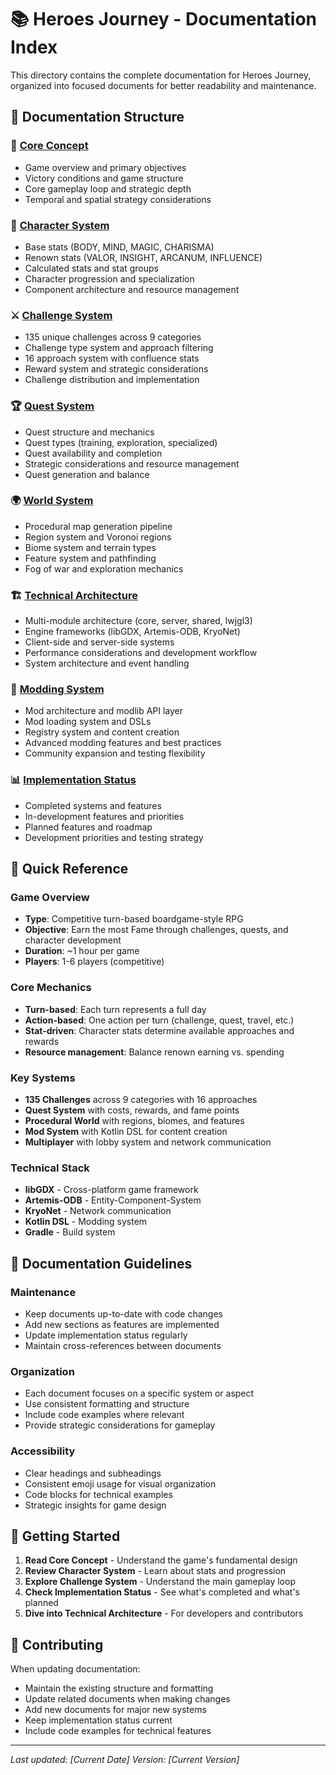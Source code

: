# 📚 **Heroes Journey - Documentation Index**

This directory contains the complete documentation for Heroes Journey, organized into focused documents for better readability and maintenance.

## **📖 Documentation Structure**

### **🎯 [Core Concept](01_core_concept.md)**
* Game overview and primary objectives
* Victory conditions and game structure
* Core gameplay loop and strategic depth
* Temporal and spatial strategy considerations

### **👤 [Character System](02_character_system.md)**
* Base stats (BODY, MIND, MAGIC, CHARISMA)
* Renown stats (VALOR, INSIGHT, ARCANUM, INFLUENCE)
* Calculated stats and stat groups
* Character progression and specialization
* Component architecture and resource management

### **⚔️ [Challenge System](03_challenge_system.md)**
* 135 unique challenges across 9 categories
* Challenge type system and approach filtering
* 16 approach system with confluence stats
* Reward system and strategic considerations
* Challenge distribution and implementation

### **🏆 [Quest System](04_quest_system.md)**
* Quest structure and mechanics
* Quest types (training, exploration, specialized)
* Quest availability and completion
* Strategic considerations and resource management
* Quest generation and balance

### **🌍 [World System](05_world_system.md)**
* Procedural map generation pipeline
* Region system and Voronoi regions
* Biome system and terrain types
* Feature system and pathfinding
* Fog of war and exploration mechanics

### **🏗️ [Technical Architecture](06_technical_architecture.md)**
* Multi-module architecture (core, server, shared, lwjgl3)
* Engine frameworks (libGDX, Artemis-ODB, KryoNet)
* Client-side and server-side systems
* Performance considerations and development workflow
* System architecture and event handling

### **🔧 [Modding System](07_modding_system.md)**
* Mod architecture and modlib API layer
* Mod loading system and DSLs
* Registry system and content creation
* Advanced modding features and best practices
* Community expansion and testing flexibility

### **📊 [Implementation Status](08_implementation_status.md)**
* Completed systems and features
* In-development features and priorities
* Planned features and roadmap
* Development priorities and testing strategy

## **🔗 Quick Reference**

### **Game Overview**
* **Type**: Competitive turn-based boardgame-style RPG
* **Objective**: Earn the most Fame through challenges, quests, and character development
* **Duration**: ~1 hour per game
* **Players**: 1-6 players (competitive)

### **Core Mechanics**
* **Turn-based**: Each turn represents a full day
* **Action-based**: One action per turn (challenge, quest, travel, etc.)
* **Stat-driven**: Character stats determine available approaches and rewards
* **Resource management**: Balance renown earning vs. spending

### **Key Systems**
* **135 Challenges** across 9 categories with 16 approaches
* **Quest System** with costs, rewards, and fame points
* **Procedural World** with regions, biomes, and features
* **Mod System** with Kotlin DSL for content creation
* **Multiplayer** with lobby system and network communication

### **Technical Stack**
* **libGDX** - Cross-platform game framework
* **Artemis-ODB** - Entity-Component-System
* **KryoNet** - Network communication
* **Kotlin DSL** - Modding system
* **Gradle** - Build system

## **📝 Documentation Guidelines**

### **Maintenance**
* Keep documents up-to-date with code changes
* Add new sections as features are implemented
* Update implementation status regularly
* Maintain cross-references between documents

### **Organization**
* Each document focuses on a specific system or aspect
* Use consistent formatting and structure
* Include code examples where relevant
* Provide strategic considerations for gameplay

### **Accessibility**
* Clear headings and subheadings
* Consistent emoji usage for visual organization
* Code blocks for technical examples
* Strategic insights for game design

## **🚀 Getting Started**

1. **Read Core Concept** - Understand the game's fundamental design
2. **Review Character System** - Learn about stats and progression
3. **Explore Challenge System** - Understand the main gameplay loop
4. **Check Implementation Status** - See what's completed and what's planned
5. **Dive into Technical Architecture** - For developers and contributors

## **🤝 Contributing**

When updating documentation:
* Maintain the existing structure and formatting
* Update related documents when making changes
* Add new documents for major new systems
* Keep implementation status current
* Include code examples for technical features

---

*Last updated: [Current Date]*
*Version: [Current Version]* 
